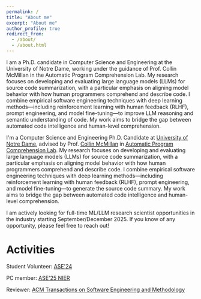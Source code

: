 ```yaml
---
permalink: /
title: "About me"
excerpt: "About me"
author_profile: true
redirect_from: 
  - /about/
  - /about.html
---
```


I am a Ph.D. candidate in Computer Science and Engineering at the University of Notre Dame, working under the guidance of Prof. Collin McMillan in the Automatic Program Comprehension Lab. My research focuses on developing and evaluating large language models (LLMs) for source code summarization, with a particular emphasis on aligning model behavior with how human programmers comprehend and describe code. I combine empirical software engineering techniques with deep learning methods—including reinforcement learning with human feedback (RLHF), prompt engineering, and model fine-tuning—to improve LLM reasoning and semantic understanding of code. My work aims to bridge the gap between automated code intelligence and human-level comprehension.

I'm a Computer Science and Engineering Ph.D. Candidate at [University of Notre Dame](https://cse.nd.edu/), advised by Prof. [Collin McMillan](https://sdf.org/~cmc/) in [Automatic Program Comprehension Lab](https://github.com/apcl-research). My research focuses on developing and evaluating large language models (LLMs) for source code summarization, with a particular emphasis on aligning model behavior with how human programmers comprehend and describe code. I combine empirical software engineering techniques with deep learning methods—including reinforcement learning with human feedback (RLHF), prompt engineering, and model fine-tuning—to generate the source code summary. My work aims to bridge the gap between automated code intelligence and human-level comprehension.

I am actively looking for full-time ML/LLM research scientist opportunities in the industry starting September/December 2025. If you know of any opportunity, please feel free to reach out!

Activities
===========
Student Volunteer: [ASE'24](https://conf.researchr.org/home/ase-2024)

PC member: [ASE'25 NIER](https://conf.researchr.org/track/ase-2025/ase-2025-nier-track)

Reviewer: [ACM Transactions on Software Engineering and Methodology](https://dl.acm.org/journal/tosem)

<!---
News
======
- March 2022, I'm pleased to attend [Computer Science and Engineering](https://cse.nd.edu/) at [University of Notre Dame](https://www.nd.edu/) as a Ph.D. student starting this Fall.
- February 2022, My paper "[AidIR: An Interactive Dialog System to Aid Disease Information Retrieval](https://www.mdpi.com/2076-3417/12/4/1875)" has been accepted to [Applied Sciences](https://www.mdpi.com/journal/applsci).
- October 2021, Site published.
--->
